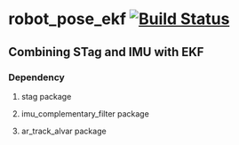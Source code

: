 robot_pose_ekf [![Build Status](https://travis-ci.com/ros-planning/robot_pose_ekf.svg?branch=master)](https://travis-ci.org/ros-planning/robot_pose_ekf)
========================================================================================================================================================

## Combining STag and IMU with EKF

### Dependency
1. stag package

2. imu_complementary_filter package

3. ar_track_alvar package

